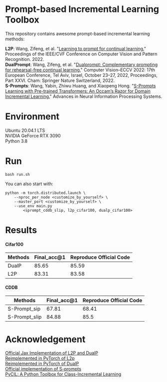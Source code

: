 # Prompt-based Incremental Learning Toolbox
This repository contains awesome prompt-based incremental learning methods:

**L2P**: Wang, Zifeng, et al. "[Learning to prompt for continual learning.](https://arxiv.org/pdf/2112.08654.pdf)" Proceedings of the IEEE/CVF Conference on Computer Vision and Pattern Recognition. 2022.  
**DualPrompt**: Wang, Zifeng, et al. "[Dualprompt: Complementary prompting for rehearsal-free continual learning.](https://arxiv.org/pdf/2204.04799.pdf)" Computer Vision–ECCV 2022: 17th European Conference, Tel Aviv, Israel, October 23–27, 2022, Proceedings, Part XXVI. Cham: Springer Nature Switzerland, 2022.  
**S-Prompts**: Wang, Yabin, Zhiwu Huang, and Xiaopeng Hong. "[S-Prompts Learning with Pre-trained Transformers: An Occam’s Razor for Domain Incremental Learning.](https://openreview.net/pdf?id=ZVe_WeMold)" Advances in Neural Information Processing Systems.

# Environment
Ubuntu 20.04.1 LTS  
NVIDIA GeForce RTX 3090  
Python 3.8

# Run
```
bash run.sh
```
You can also start with:
```
python -m torch.distributed.launch \
    --nproc_per_node <customize_by_yourself> \
    --master_port <customize_by_yourself> \
    --use_env main.py 
        <sprompt_cddb_slip, l2p_cifar100, dualp_cifar100>
```
# Results
#### Cifar100
| Methods | Final_acc@1 | Reproduce Official Code |
| ------- | ----------- | ----------------------- |
| DualP   | 85.65       | 85.59                   |
| L2P     | 83.31       | 83.58                   |

#### CDDB
| Methods       | Final_acc@1 | Reproduce Official Code |
| -----         | ----------- | ----------------------- |
| S-Prompt_sip  | 67.81       | 68.41                   |
| S-Prompt_slip | 84.88       | 85.5                    |

# Acknowledgement
[Official Jax Implementation of L2P and DualP](https://github.com/google-research/l2p)  
[Reimplemented in PyTorch of L2p](https://github.com/JH-LEE-KR/l2p-pytorch)  
[Reimplemented in PyTorch of DualP](https://github.com/JH-LEE-KR/dualprompt-pytorch)  
[Official implementation of S-prompts](https://github.com/Vision-Intelligence-and-Robots-Group/S-Prompts)  
[PyCIL: A Python Toolbox for Class-Incremental Learning](https://github.com/G-U-N/PyCIL)  


